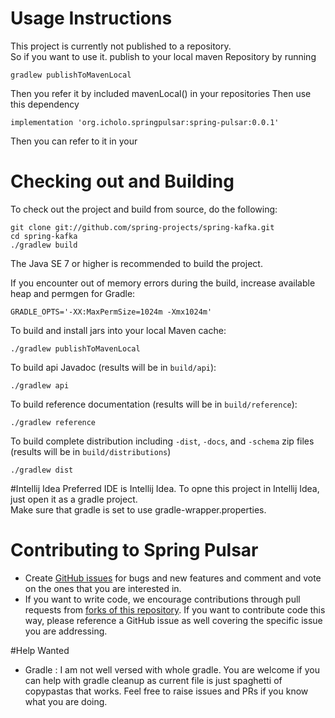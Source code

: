 # Usage Instructions
This project is currently not published to a repository. <br>
So if you want to use it.
publish to your local maven Repository by running

    gradlew publishToMavenLocal
    
Then you refer it by included mavenLocal() in your repositories
Then use this dependency

    implementation 'org.icholo.springpulsar:spring-pulsar:0.0.1'

Then you can refer to it in your

# Checking out and Building

To check out the project and build from source, do the following:

    git clone git://github.com/spring-projects/spring-kafka.git
    cd spring-kafka
    ./gradlew build

The Java SE 7 or higher is recommended to build the project.

If you encounter out of memory errors during the build, increase available heap and permgen for Gradle:

    GRADLE_OPTS='-XX:MaxPermSize=1024m -Xmx1024m'

To build and install jars into your local Maven cache:

    ./gradlew publishToMavenLocal
    


To build api Javadoc (results will be in `build/api`):

    ./gradlew api

To build reference documentation (results will be in `build/reference`):

    ./gradlew reference

To build complete distribution including `-dist`, `-docs`, and `-schema` zip files (results will be in `build/distributions`)

    ./gradlew dist
    
#Intellij Idea
Preferred IDE is Intellij Idea.
To opne this project in Intellij Idea, just open it as a gradle project.<br> 
Make sure that gradle is set to use gradle-wrapper.properties.

# Contributing to Spring Pulsar

* Create [GitHub issues](https://github.com/charvakcpatel007/spring-pulsar/issues) for bugs and new features and comment and vote on the ones that you are interested in.
* If you want to write code, we encourage contributions through pull requests from [forks of this repository](https://help.github.com/forking/).  If you want to contribute code this way, please reference a GitHub issue as well covering the specific issue you are addressing.

#Help Wanted
* Gradle :
I am not well versed with whole gradle. You are welcome if you can help with gradle cleanup as current file is just spaghetti of copypastas that works.
Feel free to raise issues and PRs if you know what you are doing.